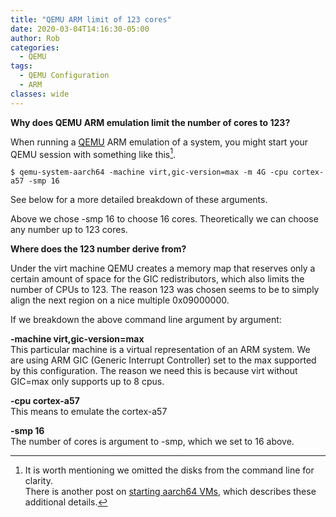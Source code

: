 ```yaml
---
title: "QEMU ARM limit of 123 cores"
date: 2020-03-04T14:16:30-05:00
author: Rob
categories:
  - QEMU
tags:
  - QEMU Configuration
  - ARM
classes: wide
---
```


<b>Why does QEMU ARM emulation limit the number of cores to 123?</b>

When running a [QEMU](https://www.qemu.org/) ARM emulation of a system, you might start your QEMU session with something like this[^1].

~~~
$ qemu-system-aarch64 -machine virt,gic-version=max -m 4G -cpu cortex-a57 -smp 16
~~~
See below for a more detailed breakdown of these arguments.

Above we chose -smp 16 to choose 16 cores.  Theoretically we can choose any number up to 123 cores.

<b>Where does the 123 number derive from?</b>  

Under the virt machine QEMU creates a memory map that reserves only a certain amount of space for the GIC redistributors, which also limits the number of CPUs to 123.  The reason 123 was chosen seems to be to simply align the next region on a nice multiple 0x09000000.

If we breakdown the above command line argument by argument:

<b>-machine virt,gic-version=max</b><br>
This particular machine is a virtual representation of an ARM system.
We are using ARM GIC (Generic Interrupt Controller) set to the max supported by this configuration.  The reason we need this is because virt without GIC=max only supports up to 8 cpus.

<b>-cpu cortex-a57</b><br>
This means to emulate the cortex-a57

<b>-smp 16</b><br>
The number of cores is argument to -smp, which we set to 16 above.

[^1]: It is worth mentioning we omitted the disks from the command line for clarity.  <br>There is another post on [starting aarch64 VMs](../how-to-launch-aarch64-vm), which describes these additional details.
